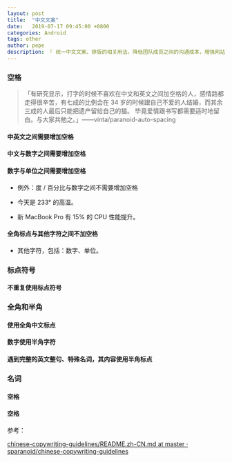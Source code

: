 ```yaml
---
layout: post
title:  "中文文案"
date:   2019-07-17 09:45:00 +0800
categories: Android
tags: other
author: pepe
description: 『 统一中文文案、排版的相关用法，降低团队成员之间的沟通成本，增强网站气质。 』
---
```


### **空格**

> 「有研究显示，打字的时候不喜欢在中文和英文之间加空格的人，感情路都走得很辛苦，有七成的比例会在 34 岁的时候跟自己不爱的人结婚，而其余三成的人最后只能把遗产留给自己的猫。 毕竟爱情跟书写都需要适时地留白。与大家共勉之。」——vinta/paranoid-auto-spacing

#### **中英文之间需要增加空格**

#### **中文与数字之间需要增加空格**

#### **数字与单位之间需要增加空格**

* 例外：度 / 百分比与数字之间不需要增加空格

* 今天是 233° 的高温。

* 新 MacBook Pro 有 15% 的 CPU 性能提升。

#### **全角标点与其他字符之间不加空格**

* 其他字符，包括：数字、单位。

### **标点符号**

#### **不重复使用标点符号**

### **全角和半角**

#### **使用全角中文标点**

#### **数字使用半角字符**

#### **遇到完整的英文整句、特殊名词，其内容使用半角标点**

### **名词**

#### **空格**

#### **空格**

参考：

[chinese-copywriting-guidelines/README.zh-CN.md at master · sparanoid/chinese-copywriting-guidelines](https://github.com/sparanoid/chinese-copywriting-guidelines/blob/master/README.zh-CN.md)

 